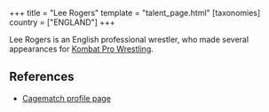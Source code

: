 +++
title = "Lee Rogers"
template = "talent_page.html"
[taxonomies]
country = ["ENGLAND"]
+++

Lee Rogers is an English professional wrestler, who made several appearances for [Kombat Pro Wrestling](@/o/kpw.md).

## References

* [Cagematch profile page](https://www.cagematch.net/?id=2&nr=29957)
